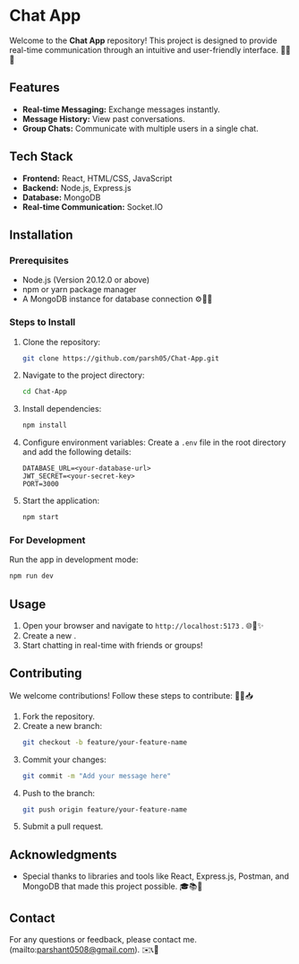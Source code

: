# Chat App

Welcome to the **Chat App** repository! This project is designed to provide real-time communication through an intuitive and user-friendly interface. 🎉📱✨

## Features

- **Real-time Messaging:** Exchange messages instantly.
- **Message History:** View past conversations.
- **Group Chats:** Communicate with multiple users in a single chat.

## Tech Stack

- **Frontend:** React, HTML/CSS, JavaScript
- **Backend:** Node.js, Express.js
- **Database:** MongoDB
- **Real-time Communication:** Socket.IO

## Installation

### Prerequisites

- Node.js (Version 20.12.0 or above)
- npm or yarn package manager
- A MongoDB instance for database connection ⚙️📂🔧

### Steps to Install 

1. Clone the repository:
   ```bash
   git clone https://github.com/parsh05/Chat-App.git
   ```
2. Navigate to the project directory:
   ```bash
   cd Chat-App
   ```
3. Install dependencies:
   ```bash
   npm install
   ```
4. Configure environment variables: Create a `.env` file in the root directory and add the following details:
   ```env
   DATABASE_URL=<your-database-url>
   JWT_SECRET=<your-secret-key>
   PORT=3000
   ```
5. Start the application:
   ```bash
   npm start
   ```

### For Development

Run the app in development mode:

```bash
npm run dev
```

## Usage

1. Open your browser and navigate to `http://localhost:5173` . 🌐💬✨
2. Create a new .
3. Start chatting in real-time with friends or groups!



## Contributing

We welcome contributions! Follow these steps to contribute: 🌟🤝📥

1. Fork the repository.
2. Create a new branch:
   ```bash
   git checkout -b feature/your-feature-name
   ```
3. Commit your changes:
   ```bash
   git commit -m "Add your message here"
   ```
4. Push to the branch:
   ```bash
   git push origin feature/your-feature-name
   ```
5. Submit a pull request.

## Acknowledgments

- Special thanks to libraries and tools like React, Express.js, Postman, and MongoDB that made this project possible. 🎓📚🤝

## Contact

For any questions or feedback, please contact me. (mailto\:parshant0508@gmail.com). ✉️📞🌟

